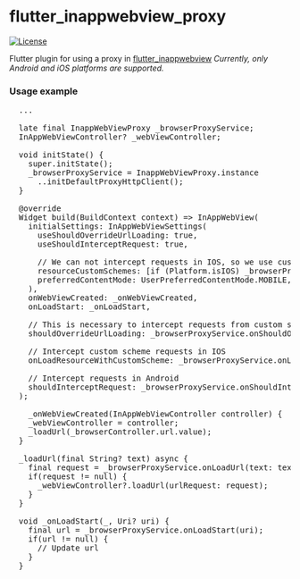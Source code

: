 # flutter_inappwebview_proxy

[![License](https://img.shields.io/badge/License-Apache_2.0-yellowgreen.svg)](https://opensource.org/licenses/Apache-2.0)

Flutter plugin for using a proxy in [flutter_inappwebview](https://pub.dev/packages/flutter_inappwebview)
_Currently, only Android and iOS platforms are supported._

### Usage example


<pre>
  ... 

  late final InappWebViewProxy _browserProxyService;  
  InAppWebViewController? _webViewController;

  void initState() {
    super.initState();
    _browserProxyService = InappWebViewProxy.instance
      ..initDefaultProxyHttpClient();
  }

  @override
  Widget build(BuildContext context) => InAppWebView(
    initialSettings: InAppWebViewSettings(
      useShouldOverrideUrlLoading: true,
      useShouldInterceptRequest: true,

      // We can not intercept requests in IOS, so we use custom scheme to intercept requests
      resourceCustomSchemes: [if (Platform.isIOS) _browserProxyService.customProxyScheme],
      preferredContentMode: UserPreferredContentMode.MOBILE,
    ),
    onWebViewCreated: _onWebViewCreated,
    onLoadStart: _onLoadStart,

    // This is necessary to intercept requests from custom scheme.
    shouldOverrideUrlLoading: _browserProxyService.onShouldOverrideUrlLoading,

    // Intercept custom scheme requests in IOS
    onLoadResourceWithCustomScheme: _browserProxyService.onLoadResourceWithCustomScheme,

    // Intercept requests in Android
    shouldInterceptRequest: _browserProxyService.onShouldInterceptRequest,
  );

    _onWebViewCreated(InAppWebViewController controller) {
    _webViewController = controller;
    _loadUrl(_browserController.url.value);
  }

  _loadUrl(final String? text) async {
    final request = _browserProxyService.onLoadUrl(text: text);
    if(request != null) {
      _webViewController?.loadUrl(urlRequest: request);
    }
  }

  void _onLoadStart(_, Uri? uri) {
    final url = _browserProxyService.onLoadStart(uri);
    if(url != null) {
      // Update url
    }
  }

</pre>

